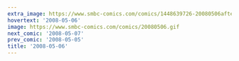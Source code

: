 ```yaml
---
extra_image: https://www.smbc-comics.com/comics/1448639726-20080506after.png
hovertext: '2008-05-06'
image: https://www.smbc-comics.com/comics/20080506.gif
next_comic: '2008-05-07'
prev_comic: '2008-05-05'
title: '2008-05-06'
---
```


